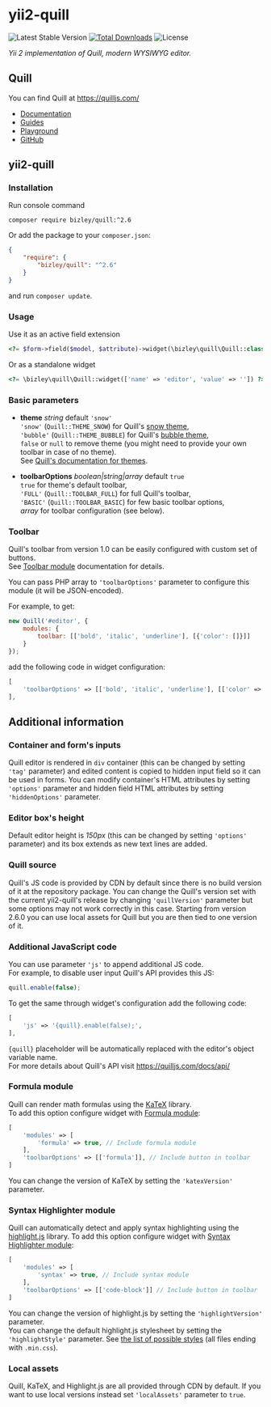 # yii2-quill

![Latest Stable Version](https://img.shields.io/packagist/v/bizley/quill.svg)
[![Total Downloads](https://img.shields.io/packagist/dt/bizley/quill.svg)](https://packagist.org/packages/bizley/quill)
![License](https://img.shields.io/packagist/l/bizley/quill.svg)

*Yii 2 implementation of Quill, modern WYSIWYG editor.*

## Quill

You can find Quill at https://quilljs.com/  
- [Documentation](https://quilljs.com/docs/quickstart/)
- [Guides](https://quilljs.com/guides/why-quill/)
- [Playground](https://quilljs.com/playground/)
- [GitHub](https://github.com/quilljs/quill)

## yii2-quill

### Installation

Run console command

```
composer require bizley/quill:^2.6
```

Or add the package to your `composer.json`:

```json
{
    "require": {
        "bizley/quill": "^2.6"
    }
}
```

and run `composer update`.

### Usage

Use it as an active field extension  

```php
<?= $form->field($model, $attribute)->widget(\bizley\quill\Quill::class, []) ?>
```

Or as a standalone widget

```php  
<?= \bizley\quill\Quill::widget(['name' => 'editor', 'value' => '']) ?>
```

### Basic parameters

 - **theme** *string* default `'snow'`  
   `'snow'` (`Quill::THEME_SNOW`) for Quill's [snow theme](https://quilljs.com/docs/themes/#snow),  
   `'bubble'` (`Quill::THEME_BUBBLE`) for Quill's [bubble theme](https://quilljs.com/docs/themes/#bubble),  
   `false` or `null` to remove theme (you might need to provide your own toolbar in case of no theme).  
   See [Quill's documentation for themes](https://quilljs.com/docs/themes/).

 - **toolbarOptions** *boolean|string|array* default `true`  
   `true` for theme's default toolbar,  
   `'FULL'` (`Quill::TOOLBAR_FULL`) for full Quill's toolbar,  
   `'BASIC'` (`Quill::TOOLBAR_BASIC`) for few basic toolbar options,  
   *array* for toolbar configuration (see below).  

### Toolbar

Quill's toolbar from version 1.0 can be easily configured with custom set of buttons.  
See [Toolbar module](https://quilljs.com/docs/modules/toolbar/) documentation for details.

You can pass PHP array to `'toolbarOptions'` parameter to configure this module (it will be JSON-encoded).

For example, to get:

```js
new Quill('#editor', {
    modules: {
        toolbar: [['bold', 'italic', 'underline'], [{'color': []}]]
    }
});
```

add the following code in widget configuration:

```php
[
    'toolbarOptions' => [['bold', 'italic', 'underline'], [['color' => []]]],
],
```

## Additional information

### Container and form's inputs

Quill editor is rendered in `div` container (this can be changed by setting `'tag'` parameter) and edited content is 
copied to hidden input field so it can be used in forms. You can modify container's HTML attributes by setting 
`'options'` parameter and hidden field HTML attributes by setting `'hiddenOptions'` parameter. 

### Editor box's height

Default editor height is *150px* (this can be changed by setting `'options'` parameter) and its box extends as new text 
lines are added.

### Quill source

Quill's JS code is provided by CDN by default since there is no build version of it at the repository package. You can 
change the Quill's version set with the current yii2-quill's release by changing `'quillVersion'` parameter but some 
options may not work correctly in this case. Starting from version 2.6.0 you can use local assets for Quill but you are 
then tied to one version of it.

### Additional JavaScript code

You can use parameter `'js'` to append additional JS code.  
For example, to disable user input Quill's API provides this JS:

```js
quill.enable(false);
```

To get the same through widget's configuration add the following code:

```php
[
    'js' => '{quill}.enable(false);',
],
```

`{quill}` placeholder will be automatically replaced with the editor's object variable name.  
For more details about Quill's API visit https://quilljs.com/docs/api/

### Formula module

Quill can render math formulas using the [KaTeX](https://khan.github.io/KaTeX/) library.  
To add this option configure widget with [Formula module](https://quilljs.com/docs/modules/formula/):

```php
[
    'modules' => [
        'formula' => true, // Include formula module
    ],
    'toolbarOptions' => [['formula']], // Include button in toolbar
]
```

You can change the version of KaTeX by setting the `'katexVersion'` parameter.

### Syntax Highlighter module

Quill can automatically detect and apply syntax highlighting using the [highlight.js](https://highlightjs.org/) library.
To add this option configure widget with [Syntax Highlighter module](https://quilljs.com/docs/modules/syntax/):

```php
[
    'modules' => [
        'syntax' => true, // Include syntax module
    ],
    'toolbarOptions' => [['code-block']] // Include button in toolbar
]
```

You can change the version of highlight.js by setting the `'highlightVersion'` parameter.  
You can change the default highlight.js stylesheet by setting the `'highlightStyle'` parameter. 
See [the list of possible styles](https://github.com/isagalaev/highlight.js/tree/master/src/styles) (all files ending 
with `.min.css`).

### Local assets

Quill, KaTeX, and Highlight.js are all provided through CDN by default. If you want to use local versions instead set 
`'localAssets'` parameter to `true`.
